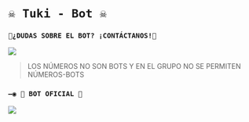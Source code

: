 # `☠️ Tuki - Bot ☠️` 

### `🏓¿DUDAS SOBRE EL BOT? ¡CONTÁCTANOS!🍁`
<a href="http://wa.me/56983073328" target="blank"><img src="https://img.shields.io/badge/K & J - KeyderDav-25D366?style=for-the-badge&logo=whatsapp&logoColor=white" /></a>



> LOS NÚMEROS NO SON BOTS Y EN EL GRUPO NO SE PERMITEN NÚMEROS-BOTS

### `—◉ 🤖 BOT OFICIAL 🤖`
<a href="https://wa.me/573248468892" target="blank"><img src="https://img.shields.io/badge/BOT-TUKI_BOT-25D366?style=for-the-badge&logo=whatsapp&logoColor=white" /></a>
